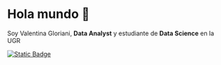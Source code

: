 
# Hola mundo 👋 

Soy Valentina Gloriani, **Data Analyst** y estudiante de **Data Science** en la UGR

[![Static Badge](https://img.shields.io/badge/LinkedIn-white?style=for-the-badge&logo=linkedin&logoColor=white&color=%230A66C2)](https://www.linkedin.com/in/valentinagloriani/)




<!---
ValentinaGloriani/ValentinaGloriani is a ✨ special ✨ repository because its `README.md` (this file) appears on your GitHub profile.
You can click the Preview link to take a look at your changes.
--->
